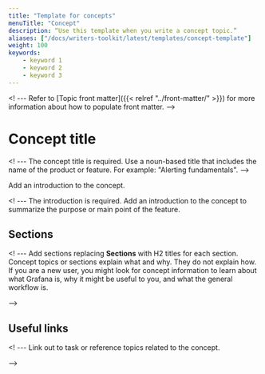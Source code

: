 ```yaml
---
title: "Template for concepts"
menuTitle: "Concept"
description: “Use this template when you write a concept topic.”
aliases: ["/docs/writers-toolkit/latest/templates/concept-template"]
weight: 100
keywords:
    - keyword 1
    - keyword 2
    - keyword 3
---
```

<! --- Refer to [Topic front matter]({{< relref "../front-matter/" >}}) for more information about how to populate front matter. -->

# Concept title
<!-- vale Grafana.Quotes = NO -->
<! --- The concept title is required. Use a noun-based title that includes the name of the product or feature. For example: "Alerting fundamentals". -->
<!-- vale Grafana.Quotes = YES -->

Add an introduction to the concept.

<! --- The introduction is required. Add an introduction to the concept to summarize the purpose or main point of the feature.

## Sections

<! --- Add sections replacing **Sections** with H2 titles for each section. Concept topics or sections explain what and why. They do not explain how. If you are a new user, you might look for concept information to learn about what Grafana is, why it might be useful to you, and what the general workflow is.

-->

## Useful links

<! --- Link out to task or reference topics related to the concept.

-->
